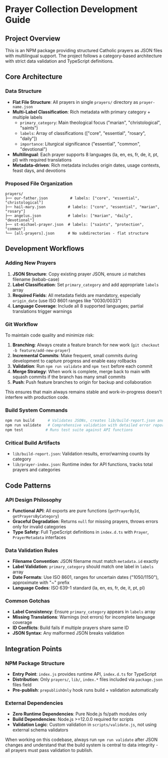 # Prayer Collection Development Guide

## Project Overview
This is an NPM package providing structured Catholic prayers as JSON files with multilingual support. The project follows a category-based architecture with strict data validation and TypeScript definitions.

## Core Architecture

### Data Structure
- **Flat File Structure**: All prayers in single `prayers/` directory as `prayer-name.json`
- **Multi-Label Classification**: Rich metadata with primary category + multiple labels
  - `primary_category`: Main theological focus ("marian", "christological", "saints")
  - `labels`: Array of classifications (["core", "essential", "rosary", "daily"])
  - `importance`: Liturgical significance ("essential", "common", "devotional")
- **Multilingual**: Each prayer supports 8 languages (la, en, es, fr, de, it, pt, pl) with required translations
- **Metadata-driven**: Rich metadata includes origin dates, usage contexts, feast days, and devotions

### Proposed File Organization
```
prayers/
├── our-father.json          # labels: ["core", "essential", "christological"]
├── hail-mary.json          # labels: ["core", "essential", "marian", "rosary"]
├── angelus.json            # labels: ["marian", "daily", "devotional"]
├── st-michael-prayer.json  # labels: ["saints", "protection", "common"]
└── [all-prayers].json      # No subdirectories - flat structure
```

## Development Workflows

### Adding New Prayers
1. **JSON Structure**: Copy existing prayer JSON, ensure `id` matches filename (kebab-case)
2. **Label Classification**: Set `primary_category` and add appropriate `labels` array
3. **Required Fields**: All metadata fields are mandatory, especially `origin_date` (use ISO 8601 ranges like "0030/0033")
4. **Language Coverage**: Include all 8 supported languages; partial translations trigger warnings

### Git Workflow
To maintain code quality and minimize risk:

1. **Branching**: Always create a feature branch for new work (`git checkout -b feature/add-new-prayer`)
2. **Incremental Commits**: Make frequent, small commits during development to capture progress and enable easy rollbacks
3. **Validation**: Run `npm run validate` and `npm test` before each commit
4. **Merge Strategy**: When work is complete, merge back to main with squash commits if the branch has many small commits
5. **Push**: Push feature branches to origin for backup and collaboration

This ensures that main always remains stable and work-in-progress doesn't interfere with production code.

### Build System Commands
```bash
npm run build      # Validates JSONs, creates lib/build-report.json and lib/prayer-index.json
npm run validate   # Comprehensive validation with detailed error reporting
npm test          # Runs test suite against API functions
```

### Critical Build Artifacts
- `lib/build-report.json`: Validation results, error/warning counts by category  
- `lib/prayer-index.json`: Runtime index for API functions, tracks total prayers and categories

## Code Patterns

### API Design Philosophy
- **Functional API**: All exports are pure functions (`getPrayerById`, `getPrayersByCategory`)
- **Graceful Degradation**: Returns `null` for missing prayers, throws errors only for invalid categories
- **Type Safety**: Full TypeScript definitions in `index.d.ts` with `Prayer`, `PrayerMetadata` interfaces

### Data Validation Rules
- **Filename Convention**: JSON filename must match `metadata.id` exactly
- **Label Validation**: `primary_category` should match one label in `labels` array
- **Date Formats**: Use ISO 8601, ranges for uncertain dates ("1050/1150"), approximate with "~" prefix
- **Language Codes**: ISO 639-1 standard (la, en, es, fr, de, it, pt, pl)

### Common Gotchas
- **Label Consistency**: Ensure `primary_category` appears in `labels` array
- **Missing Translations**: Warnings (not errors) for incomplete language coverage
- **ID Conflicts**: Build fails if multiple prayers share same ID
- **JSON Syntax**: Any malformed JSON breaks validation

## Integration Points

### NPM Package Structure
- **Entry Point**: `index.js` provides runtime API, `index.d.ts` for TypeScript
- **Distribution**: Only `prayers/`, `lib/`, `index.*` files included via `package.json` files field
- **Pre-publish**: `prepublishOnly` hook runs build + validation automatically

### External Dependencies  
- **Zero Runtime Dependencies**: Pure Node.js fs/path modules only
- **Build Dependencies**: Node.js >=12.0.0 required for scripts
- **Validation Logic**: Custom validation in `scripts/validate.js`, not using external schema validators

When working on this codebase, always run `npm run validate` after JSON changes and understand that the build system is central to data integrity - all prayers must pass validation to publish.